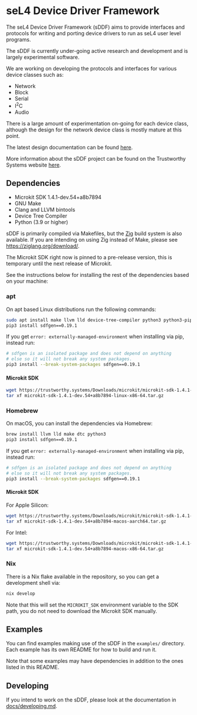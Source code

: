<!--
    Copyright 2024, UNSW

    SPDX-License-Identifier: BSD-2-Clause
-->

# seL4 Device Driver Framework

The seL4 Device Driver Framework (sDDF) aims to provide interfaces and protocols for writing and
porting device drivers to run as seL4 user level programs.

The sDDF is currently under-going active research and development and is largely experimental
software.

We are working on developing the protocols and interfaces for various device classes such as:
* Network
* Block
* Serial
* I<sup>2</sup>C
* Audio

There is a large amount of experimentation on-going for each device class, although the design
for the network device class is mostly mature at this point.

The latest design documentation can be found [here](https://trustworthy.systems/projects/drivers/sddf-design.pdf).

More information about the sDDF project can be found on the Trustworthy Systems website
[here](https://trustworthy.systems/projects/drivers/).

## Dependencies

* Microkit SDK 1.4.1-dev.54+a8b7894
* GNU Make
* Clang and LLVM bintools
* Device Tree Compiler
* Python (3.9 or higher)

sDDF is primarily compiled via Makefiles, but the [Zig](https://ziglang.org) build system is also
available. If you are intending on using Zig instead of Make, please see https://ziglang.org/download/.

The Microkit SDK right now is pinned to a pre-release version, this is
temporary until the next release of Microkit.

See the instructions below for installing the rest of the dependencies based on your
machine:

### apt

On apt based Linux distributions run the following commands:

```sh
sudo apt install make llvm lld device-tree-compiler python3 python3-pip
pip3 install sdfgen==0.19.1
```

If you get `error: externally-managed-environment`
when installing via pip, instead run:
```sh
# sdfgen is an isolated package and does not depend on anything
# else so it will not break any system packages.
pip3 install --break-system-packages sdfgen==0.19.1
```

#### Microkit SDK

```sh
wget https://trustworthy.systems/Downloads/microkit/microkit-sdk-1.4.1-dev.54+a8b7894-linux-x86-64.tar.gz
tar xf microkit-sdk-1.4.1-dev.54+a8b7894-linux-x86-64.tar.gz
```

### Homebrew

On macOS, you can install the dependencies via Homebrew:
```sh
brew install llvm lld make dtc python3
pip3 install sdfgen==0.19.1
```

If you get `error: externally-managed-environment`
when installing via pip, instead run:
```sh
# sdfgen is an isolated package and does not depend on anything
# else so it will not break any system packages.
pip3 install --break-system-packages sdfgen==0.19.1
```

#### Microkit SDK

For Apple Silicon:
```sh
wget https://trustworthy.systems/Downloads/microkit/microkit-sdk-1.4.1-dev.54+a8b7894-macos-aarch64.tar.gz
tar xf microkit-sdk-1.4.1-dev.54+a8b7894-macos-aarch64.tar.gz
```

For Intel:
```sh
wget https://trustworthy.systems/Downloads/microkit/microkit-sdk-1.4.1-dev.54+a8b7894-macos-x86-64.tar.gz
tar xf microkit-sdk-1.4.1-dev.54+a8b7894-macos-x86-64.tar.gz
```

### Nix

There is a Nix flake available in the repository, so you can get a development shell via:
```sh
nix develop
```

Note that this will set the `MICROKIT_SDK` environment variable to the SDK path, you do not
need to download the Microkit SDK manually.

## Examples

You can find examples making use of the sDDF in the `examples/` directory. Each example has its
own README for how to build and run it.

Note that some examples may have dependencies in addition to the ones listed in this README.

## Developing

If you intend to work on the sDDF, please look at the documentation in
[docs/developing.md](docs/developing.md).
